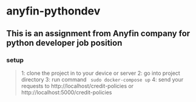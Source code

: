# anyfin-pythondev

## This is an assignment from Anyfin company for python developer job position
 
### setup 
> 1: clone the project in to your device or server
> 2: go into project directory
> 3: run command 
` sudo docker-compose up`
> 4: send your requests to http://localhost/credit-policies or http://localhost:5000/credit-policies
